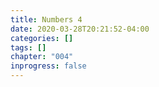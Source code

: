 ```yaml
---
title: Numbers 4
date: 2020-03-28T20:21:52-04:00
categories: []
tags: []
chapter: "004"
inprogress: false
---
```


